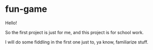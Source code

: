# fun-game

Hello!

So the first project is just for me, and this project is for school work.

I will do some fiddling in the first one just to, ya know, familiarize stuff.
